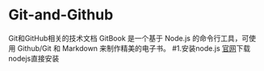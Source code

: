# Git-and-Github
Git和GitHub相关的技术文档
 GitBook 是一个基于 Node.js 的命令行工具，可使用 Github/Git 和 Markdown 来制作精美的电子书。
#1.安装node.js
[官网](https://nodejs.org/en/download/)下载nodejs直接安装 
